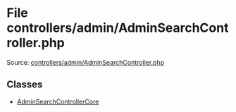 File controllers/admin/AdminSearchController.php
=========

Source: [controllers/admin/AdminSearchController.php](https://github.com/PrestaShop/PrestaShop/blob/1.6.1.1/controllers/admin/AdminSearchController.php)


Classes
-------

* [AdminSearchControllerCore](class.AdminSearchControllerCore.md)

